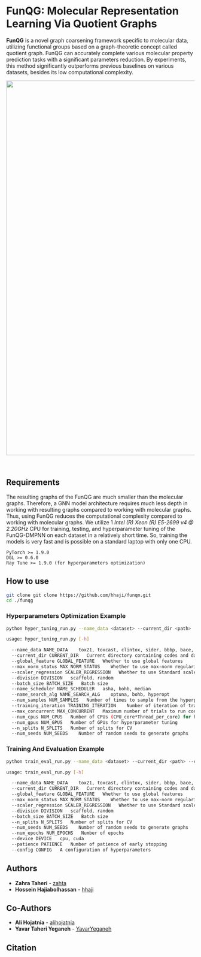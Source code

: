 # FunQG: Molecular Representation Learning Via Quotient Graphs

**FunQG** is a novel graph coarsening framework specific to molecular data, utilizing functional groups based on a graph-theoretic concept called quotient graph. FunQG can accurately complete various molecular property prediction tasks with a significant parameters reduction. By experiments, this method significantly outperforms previous baselines on various datasets, besides its low computational complexity.

<p align="center">
   <img  src=https://github.com/zahta/funqg/blob/main/data/funqg.png?raw=true width="1000"/>
</p>

 <br>


## Requirements 
The resulting graphs of the FunQG are much smaller than the molecular graphs. Therefore, a GNN model architecture requires much less depth in working with resulting graphs compared to working with molecular graphs. Thus, using FunQG reduces the computational complexity compared to working with molecular graphs. We utilize 1 *Intel (R) Xeon (R) E5-2699 v4 @ 2.20GHz* CPU for training, testing, and hyperparameter tuning of the FunQG-DMPNN on each dataset in a relatively short time. So, training the models is very fast and is possible on a standard laptop with only one CPU.

```
PyTorch >= 1.9.0
DGL >= 0.6.0
Ray Tune >= 1.9.0 (for hyperparameters optimization)
```

## How to use

```sh
git clone git clone https://github.com/hhaji/funqm.git
cd ./funqg
```

### Hyperparameters Optimization Example
```sh
python hyper_tuning_run.py --name_data <dataset> --current_dir <path>

usage: hyper_tuning_run.py [-h] 

  --name_data NAME_DATA    tox21, toxcast, clintox, sider, bbbp, bace, freesolv, esol, lipo
  --current_dir CURRENT_DIR   Current directory containing codes and data folder
  --global_feature GLOBAL_FEATURE   Whether to use global features
  --max_norm_status MAX_NORM_STATUS    Whether to use max-norm regularization
  --scaler_regression SCALER_REGRESSION   Whether to use Standard scaler for regression tasks
  --division DIVISION   scaffold, random
  --batch_size BATCH_SIZE   Batch size
  --name_scheduler NAME_SCHEDULER   asha, bohb, median
  --name_search_alg NAME_SEARCH_ALG    optuna, bohb, hyperopt
  --num_samples NUM_SAMPLES   Number of times to sample from the hyperparameter space
  --training_iteration TRAINING_ITERATION    Number of iteration of training for hyperparameter tuning
  --max_concurrent MAX_CONCURRENT   Maximum number of trials to run concurrently
  --num_cpus NUM_CPUS   Number of CPUs (CPU_core*Thread_per_core) for hyperparameter tuning
  --num_gpus NUM_GPUS   Number of GPUs for hyperparameter tuning
  --n_splits N_SPLITS   Number of splits for CV
  --num_seeds NUM_SEEDS    Number of random seeds to generate graphs
```

### Training And Evaluation Example
```sh
python train_eval_run.py --name_data <dataset> --current_dir <path> --config <config>

usage: train_eval_run.py [-h] 

  --name_data NAME_DATA    tox21, toxcast, clintox, sider, bbbp, bace, freesolv, esol, lipo
  --current_dir CURRENT_DIR   Current directory containing codes and data folder
  --global_feature GLOBAL_FEATURE   Whether to use global features
  --max_norm_status MAX_NORM_STATUS    Whether to use max-norm regularization
  --scaler_regression SCALER_REGRESSION   Whether to use Standard scaler for regression tasks
  --division DIVISION   scaffold, random
  --batch_size BATCH_SIZE   Batch size
  --n_splits N_SPLITS   Number of splits for CV
  --num_seeds NUM_SEEDS    Number of random seeds to generate graphs
  --num_epochs NUM_EPOCHS   Number of epochs
  --device DEVICE   cpu, cuda
  --patience PATIENCE   Number of patience of early stopping
  --config CONFIG   A configuration of hyperparameters
```

## Authors
- **Zahra Taheri** - [zahta](https://github.com/zahta)
- **Hossein Hajiabolhassan** - [hhaji](https://github.com/hhaji)

## Co-Authors
- **Ali Hojatnia** - [alihojatnia](https://github.com/alihojatnia)
- **Yavar Taheri Yeganeh** - [YavarYeganeh](https://github.com/YavarYeganeh)

## Citation


